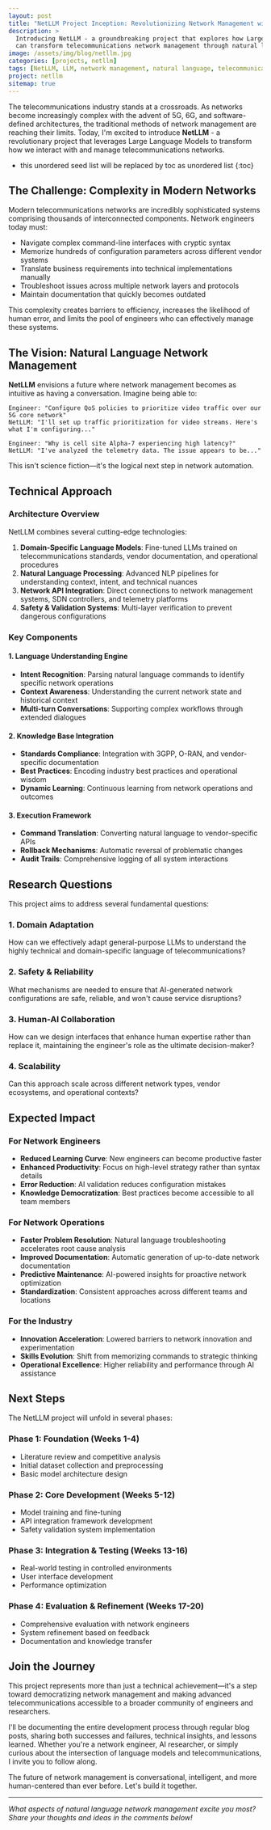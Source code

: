 ```yaml
---
layout: post
title: "NetLLM Project Inception: Revolutionizing Network Management with Large Language Models"
description: >
  Introducing NetLLM - a groundbreaking project that explores how Large Language Models 
  can transform telecommunications network management through natural language interfaces.
image: /assets/img/blog/netllm.jpg
categories: [projects, netllm]
tags: [NetLLM, LLM, network management, natural language, telecommunications, AI]
project: netllm
sitemap: true
---
```


The telecommunications industry stands at a crossroads. As networks become increasingly complex with the advent of 5G, 6G, and software-defined architectures, the traditional methods of network management are reaching their limits. Today, I'm excited to introduce **NetLLM** - a revolutionary project that leverages Large Language Models to transform how we interact with and manage telecommunications networks.

* this unordered seed list will be replaced by toc as unordered list
{:toc}

## The Challenge: Complexity in Modern Networks

Modern telecommunications networks are incredibly sophisticated systems comprising thousands of interconnected components. Network engineers today must:

- Navigate complex command-line interfaces with cryptic syntax
- Memorize hundreds of configuration parameters across different vendor systems  
- Translate business requirements into technical implementations manually
- Troubleshoot issues across multiple network layers and protocols
- Maintain documentation that quickly becomes outdated

This complexity creates barriers to efficiency, increases the likelihood of human error, and limits the pool of engineers who can effectively manage these systems.

## The Vision: Natural Language Network Management

**NetLLM** envisions a future where network management becomes as intuitive as having a conversation. Imagine being able to:

```
Engineer: "Configure QoS policies to prioritize video traffic over our 5G core network"
NetLLM: "I'll set up traffic prioritization for video streams. Here's what I'm configuring..."

Engineer: "Why is cell site Alpha-7 experiencing high latency?"
NetLLM: "I've analyzed the telemetry data. The issue appears to be..."
```

This isn't science fiction—it's the logical next step in network automation.

## Technical Approach

### Architecture Overview

NetLLM combines several cutting-edge technologies:

1. **Domain-Specific Language Models**: Fine-tuned LLMs trained on telecommunications standards, vendor documentation, and operational procedures
2. **Natural Language Processing**: Advanced NLP pipelines for understanding context, intent, and technical nuances
3. **Network API Integration**: Direct connections to network management systems, SDN controllers, and telemetry platforms
4. **Safety & Validation Systems**: Multi-layer verification to prevent dangerous configurations

### Key Components

#### 1. Language Understanding Engine
- **Intent Recognition**: Parsing natural language commands to identify specific network operations
- **Context Awareness**: Understanding the current network state and historical context
- **Multi-turn Conversations**: Supporting complex workflows through extended dialogues

#### 2. Knowledge Base Integration
- **Standards Compliance**: Integration with 3GPP, O-RAN, and vendor-specific documentation
- **Best Practices**: Encoding industry best practices and operational wisdom
- **Dynamic Learning**: Continuous learning from network operations and outcomes

#### 3. Execution Framework
- **Command Translation**: Converting natural language to vendor-specific APIs
- **Rollback Mechanisms**: Automatic reversal of problematic changes
- **Audit Trails**: Comprehensive logging of all system interactions

## Research Questions

This project aims to address several fundamental questions:

### 1. Domain Adaptation
How can we effectively adapt general-purpose LLMs to understand the highly technical and domain-specific language of telecommunications?

### 2. Safety & Reliability
What mechanisms are needed to ensure that AI-generated network configurations are safe, reliable, and won't cause service disruptions?

### 3. Human-AI Collaboration
How can we design interfaces that enhance human expertise rather than replace it, maintaining the engineer's role as the ultimate decision-maker?

### 4. Scalability
Can this approach scale across different network types, vendor ecosystems, and operational contexts?

## Expected Impact

### For Network Engineers
- **Reduced Learning Curve**: New engineers can become productive faster
- **Enhanced Productivity**: Focus on high-level strategy rather than syntax details  
- **Error Reduction**: AI validation reduces configuration mistakes
- **Knowledge Democratization**: Best practices become accessible to all team members

### For Network Operations
- **Faster Problem Resolution**: Natural language troubleshooting accelerates root cause analysis
- **Improved Documentation**: Automatic generation of up-to-date network documentation
- **Predictive Maintenance**: AI-powered insights for proactive network optimization
- **Standardization**: Consistent approaches across different teams and locations

### For the Industry
- **Innovation Acceleration**: Lowered barriers to network innovation and experimentation
- **Skills Evolution**: Shift from memorizing commands to strategic thinking
- **Operational Excellence**: Higher reliability and performance through AI assistance

## Next Steps

The NetLLM project will unfold in several phases:

### Phase 1: Foundation (Weeks 1-4)
- Literature review and competitive analysis
- Initial dataset collection and preprocessing
- Basic model architecture design

### Phase 2: Core Development (Weeks 5-12)  
- Model training and fine-tuning
- API integration framework development
- Safety validation system implementation

### Phase 3: Integration & Testing (Weeks 13-16)
- Real-world testing in controlled environments
- User interface development
- Performance optimization

### Phase 4: Evaluation & Refinement (Weeks 17-20)
- Comprehensive evaluation with network engineers
- System refinement based on feedback
- Documentation and knowledge transfer

## Join the Journey

This project represents more than just a technical achievement—it's a step toward democratizing network management and making advanced telecommunications accessible to a broader community of engineers and researchers.

I'll be documenting the entire development process through regular blog posts, sharing both successes and failures, technical insights, and lessons learned. Whether you're a network engineer, AI researcher, or simply curious about the intersection of language models and telecommunications, I invite you to follow along.

The future of network management is conversational, intelligent, and more human-centered than ever before. Let's build it together.

---

*What aspects of natural language network management excite you most? Share your thoughts and ideas in the comments below!*
